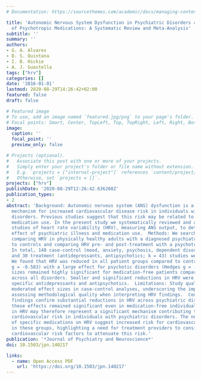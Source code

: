 ```yaml
---
# Documentation: https://sourcethemes.com/academic/docs/managing-content/

title: 'Autonomic Nervous System Dysfunction in Psychiatric Disorders and the Impact
  of Psychotropic Medications: A Systematic Review and Meta-Analysis'
subtitle: ''
summary: ''
authors:
- G. A. Alvares
- D. S. Quintana
- I. B. Hickie
- A. J. Guastella
tags: ["hrv"]
categories: []
date: '2016-01-01'
lastmod: 2020-08-29T14:26:42+02:00
featured: false
draft: false

# Featured image
# To use, add an image named `featured.jpg/png` to your page's folder.
# Focal points: Smart, Center, TopLeft, Top, TopRight, Left, Right, BottomLeft, Bottom, BottomRight.
image:
  caption: ''
  focal_point: ''
  preview_only: false

# Projects (optional).
#   Associate this post with one or more of your projects.
#   Simply enter your project's folder or file name without extension.
#   E.g. `projects = ["internal-project"]` references `content/project/deep-learning/index.md`.
#   Otherwise, set `projects = []`.
projects: ["hrv"]
publishDate: '2020-08-29T12:26:42.636208Z'
publication_types:
- 2
abstract: 'Background: Autonomic nervous system (ANS) dysfunction is a putative underlying
  mechanism for increased cardiovascular disease risk in individuals with psychiatric
  disorders. Previous studies suggest that this risk may be related to psychotropic
  medication use. In the present study we systematically reviewed and analyzed published
  studies of heart rate variability (HRV), measuring ANS output, to determine the
  effect of psychiatric illness and medication use.  Methods: We searched for studies
  comparing HRV in physically healthy adults with a diagnosed psychiatric disorder
  to controls and comparing HRV pre- and post-treatment with a psychotropic medication.  Results:
  In total, 140 case-control (mood, anxiety, psychosis, dependent disorders, k = 151)
  and 30 treatment (antidepressants, antipsychotics; k = 43) studies were included.
  We found that HRV was reduced in all patient groups compared to controls (Hedges
  g = -0.583) with a large effect for psychotic disorders (Hedges g = -0.948). Effect
  sizes remained highly significant for medication-free patients compared to controls
  across all disorders. Smaller and significant reductions in HRV were observed for
  specific antidepressants and antipsychotics.  Limitations: Study quality significantly
  moderated effect sizes in case-control analyses, underscoring the importance of
  assessing methodological quality when interpreting HRV findings.  Conclusion: Combined
  findings confirm substantial reductions in HRV across psychiatric disorders, and
  these effects remained significant even in medication-free individuals. Reductions
  in HRV may therefore represent a significant mechanism contributing to elevated
  cardiovascular risk in individuals with psychiatric disorders. The negative impact
  of specific medications on HRV suggest increased risk for cardiovascular disease
  in these groups, highlighting a need for treatment providers to consider modifiable
  cardiovascular risk factors to attenuate this risk.'
publication: '*Journal of Psychiatry and Neuroscience*'
doi: 10.1503/jpn.140217

links:
  - name: Open Access PDF
    url: 'https://doi.org/10.1503/jpn.140217'
---
```

